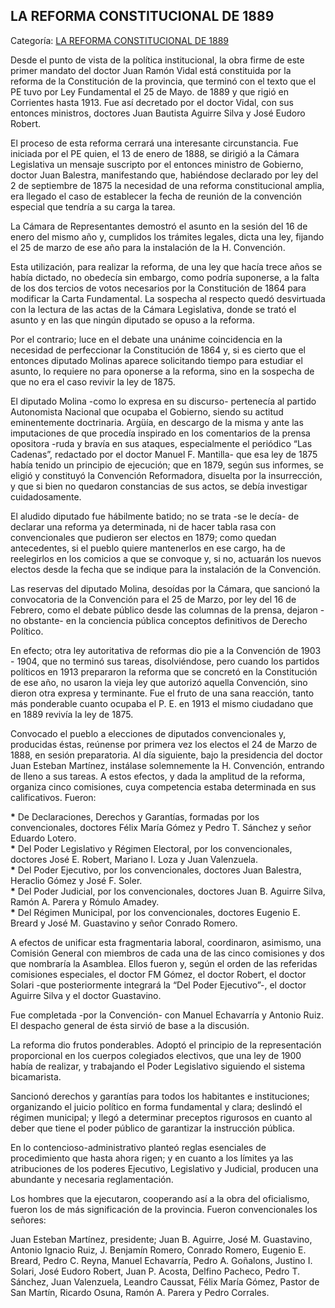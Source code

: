 ## LA REFORMA CONSTITUCIONAL DE 1889

Categoría: [LA REFORMA CONSTITUCIONAL DE 1889](http://descubrircorrientes.com.ar/2012/index.php/4056-corrientes-en-la-familia-argentina-1870-a-la-actualidad/gobiernos-autonomistas-de-gallino-a-ruiz-1880-1897/la-reforma-constitucional-de-1889)

Desde el punto de vista de la política institucional, la obra firme de este primer mandato del doctor Juan Ramón Vidal está constituida por la reforma de la Constitución de la provincia, que terminó con el texto que el PE tuvo por Ley Fundamental el 25 de Mayo. de 1889 y que rigió en Corrientes hasta 1913. Fue así decretado por el doctor Vidal, con sus entonces ministros, doctores Juan Bautista Aguirre Silva y José Eudoro Robert.

El proceso de esta reforma cerrará una interesante circunstancia. Fue iniciada por el PE quien, el 13 de enero de 1888, se dirigió a la Cámara Legislativa un mensaje suscripto por el entonces ministro de Gobierno, doctor Juan Balestra, manifestando que, habiéndose declarado por ley del 2 de septiembre de 1875 la necesidad de una reforma constitucional amplia, era llegado el caso de establecer la fecha de reunión de la convención especial que tendría a su carga la tarea.

La Cámara de Representantes demostró el asunto en la sesión del 16 de enero del mismo año y, cumplidos los trámites legales, dicta una ley, fijando el 25 de marzo de ese año para la instalación de la H. Convención.

Esta utilización, para realizar la reforma, de una ley que hacía trece años se había dictado, no obedecía sin embargo, como podría suponerse, a la falta de los dos tercios de votos necesarios por la Constitución de 1864 para modificar la Carta Fundamental. La sospecha al respecto quedó desvirtuada con la lectura de las actas de la Cámara Legislativa, donde se trató el asunto y en las que ningún diputado se opuso a la reforma.

Por el contrario; luce en el debate una unánime coincidencia en la necesidad de perfeccionar la Constitución de 1864 y, si es cierto que el entonces diputado Molinas aparece solicitando tiempo para estudiar el asunto, lo requiere no para oponerse a la reforma, sino en la sospecha de que no era el caso revivir la ley de 1875.

El diputado Molina -como lo expresa en su discurso- pertenecía al partido Autonomista Nacional que ocupaba el Gobierno, siendo su actitud eminentemente doctrinaria. Argüía, en descargo de la misma y ante las imputaciones de que procedía inspirado en los comentarios de la prensa opositora -ruda y bravía en sus ataques, especialmente el periódico “Las Cadenas”, redactado por el doctor Manuel F. Mantilla- que esa ley de 1875 había tenido un principio de ejecución; que en 1879, según sus informes, se eligió y constituyó la Convención Reformadora, disuelta por la insurrección, y que si bien no quedaron constancias de sus actos, se debía investigar cuidadosamente.

El aludido diputado fue hábilmente batido; no se trata -se le decía- de declarar una reforma ya determinada, ni de hacer tabla rasa con convencionales que pudieron ser electos en 1879; como quedan antecedentes, si el pueblo quiere mantenerlos en ese cargo, ha de reelegirlos en los comicios a que se convoque y, si no, actuarán los nuevos electos desde la fecha que se indique para la instalación de la Convención.

Las reservas del diputado Molina, desoídas por la Cámara, que sancionó la convocatoria de la Convención para el 25 de Marzo, por ley del 16 de Febrero, como el debate público desde las columnas de la prensa, dejaron -no obstante- en la conciencia pública conceptos definitivos de Derecho Político.

En efecto; otra ley autoritativa de reformas dio pie a la Convención de 1903 - 1904, que no terminó sus tareas, disolviéndose, pero cuando los partidos políticos en 1913 prepararon la reforma que se concretó en la Constitución de ese año, no usaron la vieja ley que autorizó aquella Convención, sino dieron otra expresa y terminante. Fue el fruto de una sana reacción, tanto más ponderable cuanto ocupaba el P. E. en 1913 el mismo ciudadano que en 1889 revivía la ley de 1875.

Convocado el pueblo a elecciones de diputados convencionales y, producidas éstas, reúnense por primera vez los electos el 24 de Marzo de 1888, en sesión preparatoria. Al día siguiente, bajo la presidencia del doctor Juan Esteban Martínez, instálase solemnemente la H. Convención, entrando de lleno a sus tareas. A estos efectos, y dada la amplitud de la reforma, organiza cinco comisiones, cuya competencia estaba determinada en sus calificativos. Fueron:

**\*** De Declaraciones, Derechos y Garantías, formadas por los convencionales, doctores Félix María Gómez y Pedro T. Sánchez y señor Eduardo Lotero.  
**\*** Del Poder Legislativo y Régimen Electoral, por los convencionales, doctores José E. Robert, Mariano I. Loza y Juan Valenzuela.  
**\*** Del Poder Ejecutivo, por los convencionales, doctores Juan Balestra, Heraclio Gómez y José F. Soler.  
**\*** Del Poder Judicial, por los convencionales, doctores Juan B. Aguirre Silva, Ramón A. Parera y Rómulo Amadey.  
**\*** Del Régimen Municipal, por los convencionales, doctores Eugenio E. Breard y José M. Guastavino y señor Conrado Romero.

A efectos de unificar esta fragmentaria laboral, coordinaron, asimismo, una Comisión General con miembros de cada una de las cinco comisiones y dos que nombraría la Asamblea. Ellos fueron y, según el orden de las referidas comisiones especiales, el doctor FM Gómez, el doctor Robert, el doctor Solari -que posteriormente integrará la “Del Poder Ejecutivo”-, el doctor Aguirre Silva y el doctor Guastavino.

Fue completada -por la Convención- con Manuel Echavarría y Antonio Ruiz. El despacho general de ésta sirvió de base a la discusión.

La reforma dio frutos ponderables. Adoptó el principio de la representación proporcional en los cuerpos colegiados electivos, que una ley de 1900 había de realizar, y trabajando el Poder Legislativo siguiendo el sistema bicamarista.

Sancionó derechos y garantías para todos los habitantes e instituciones; organizando el juicio político en forma fundamental y clara; deslindó el régimen municipal; y llegó a determinar preceptos rigurosos en cuanto al deber que tiene el poder público de garantizar la instrucción pública.

En lo contencioso-administrativo planteó reglas esenciales de procedimiento que hasta ahora rigen; y en cuanto a los límites ya las atribuciones de los poderes Ejecutivo, Legislativo y Judicial, producen una abundante y necesaria reglamentación.

Los hombres que la ejecutaron, cooperando así a la obra del oficialismo, fueron los de más significación de la provincia. Fueron convencionales los señores:

Juan Esteban Martínez, presidente; Juan B. Aguirre, José M. Guastavino, Antonio Ignacio Ruiz, J. Benjamín Romero, Conrado Romero, Eugenio E. Breard, Pedro C. Reyna, Manuel Echavarría, Pedro A. Goñalons, Justino I. Solari, José Eudoro Robert, Juan P. Acosta, Delfino Pacheco, Pedro T. Sánchez, Juan Valenzuela, Leandro Caussat, Félix María Gómez, Pastor de San Martín, Ricardo Osuna, Ramón A. Parera y Pedro Corrales.